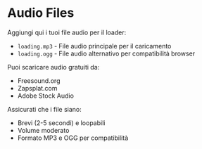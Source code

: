 # Audio Files

Aggiungi qui i tuoi file audio per il loader:

- `loading.mp3` - File audio principale per il caricamento
- `loading.ogg` - File audio alternativo per compatibilità browser

Puoi scaricare audio gratuiti da:
- Freesound.org
- Zapsplat.com
- Adobe Stock Audio

Assicurati che i file siano:
- Brevi (2-5 secondi) e loopabili
- Volume moderato
- Formato MP3 e OGG per compatibilità
